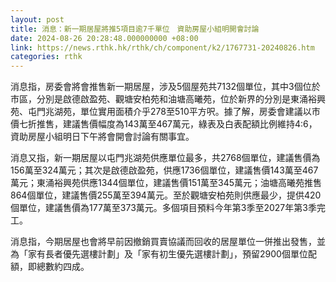 ```yaml
---
layout: post
title: 消息：新一期居屋將推5項目逾7千單位　資助房屋小組明開會討論
date: 2024-08-26 20:28:48.000000000 +08:00
link: https://news.rthk.hk/rthk/ch/component/k2/1767731-20240826.htm
categories: rthk
---
```


消息指，房委會將會推售新一期居屋，涉及5個屋苑共7132個單位，其中3個位於市區，分別是啟德啟盈苑、觀塘安柏苑和油塘高曦苑，位於新界的分別是東涌裕興苑、屯門兆湖苑，單位實用面積介乎278至510平方呎。據了解，房委會建議以市價七折推售，建議售價幅度為143萬至467萬元，綠表及白表配額比例維持4:6，資助房屋小組明日下午將會開會討論有關事宜。

消息又指，新一期居屋以屯門兆湖苑供應單位最多，共2768個單位，建議售價為156萬至324萬元；其次是啟德啟盈苑，供應1736個單位，建議售價143萬至467萬元；東涌裕興苑供應1344個單位，建議售價151萬至345萬元；油塘高曦苑推售864個單位，建議售價255萬至394萬元。至於觀塘安柏苑則供應最少，提供420個單位，建議售價為177萬至373萬元。多個項目預料今年第3季至2027年第3季完工。

消息指，今期居屋也會將早前因撤銷買賣協議而回收的居屋單位一併推出發售，並為「家有長者優先選樓計劃」及「家有初生優先選樓計劃」，預留2900個單位配額，即總數約四成。
